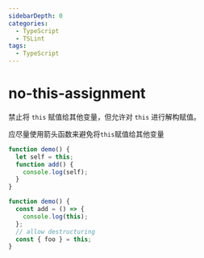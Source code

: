 ```yaml
---
sidebarDepth: 0
categories:
  - TypeScript
  - TSLint
tags:
  - TypeScript
---
```


# no-this-assignment

禁止将 `this` 赋值给其他变量，但允许对 `this` 进行解构赋值。

应尽量使用箭头函数来避免将`this`赋值给其他变量

<div class="code-style bad">

```ts
function demo() {
  let self = this;
  function add() {
    console.log(self);
  }
}
```

</div>
<div class="code-style good">

```ts
function demo() {
  const add = () => {
    console.log(this);
  };
  // allow destructuring
  const { foo } = this;
}
```

</div>

